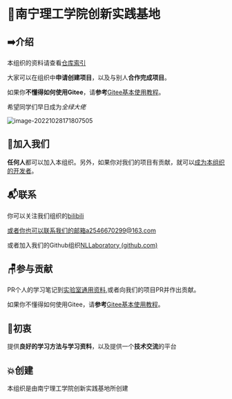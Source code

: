 # 🏫南宁理工学院创新实践基地

## ➡️介绍

本组织的资料请查看[仓库索引](https://gitee.com/NLLaboratory/organization-introduction/blob/master/仓库索引.md)

大家可以在组织中**申请创建项目**，以及与别人**合作完成项目**。

如果你**不懂得如何使用Gitee**，请**参考**[Gitee基本使用教程](https://gitee.com/NLLaboratory/organization-introduction/blob/master/Gitee使用教程/Gitee基本使用教程.md)。

希望同学们早日成为*全绿大佬*

![image-20221028171807505](https://gitee.com/NLLaboratory/organization-introduction/Gitee基本教程/git基本教程.assets/image-20221028171807505.png)

## 🚩加入我们

**任何人**都可以加入本组织。另外，如果你对我们的项目有贡献，就可以[成为本组织的开发者](#参与贡献)。

## 📬联系

你可以关注我们组织的[bilibili](https://space.bilibili.com/1762086433)

或者你也可以联系我们的邮箱a2546670299@163.com

或者加入我们的Github组织[NLLaboratory (github.com)](https://github.com/NLLaboratory)

## 🪑参与贡献

PR个人的学习笔记到[实验室通用资料](https://gitee.com/NLLaboratory/lab-notes.git),或者向我们的项目PR并作出贡献。

如果你不懂得如何使用Gitee，请**参考**[Gitee基本使用教程](https://gitee.com/NLLaboratory/organization-introduction/blob/master/Gitee使用教程/Gitee基本使用教程.md)。

## 🧐初衷

提供**良好的学习方法与学习资料**，以及提供一个**技术交流**的平台


## 💥创建

本组织是由南宁理工学院创新实践基地所创建